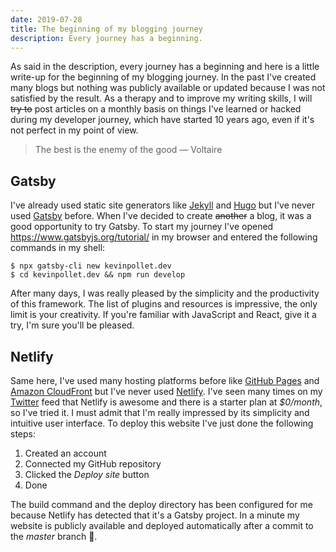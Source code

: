 ```yaml
---
date: 2019-07-28
title: The beginning of my blogging journey
description: Every journey has a beginning.
---
```


As said in the description, every journey has a beginning and here is a little write-up for the beginning of my blogging journey. In the past I've created many blogs but nothing was publicly available or updated because I was not satisfied by the result. As a therapy and to improve my writing skills, I will ~~try to~~ post articles on a monthly basis on things I've learned or hacked during my developer journey, which have started 10 years ago, even if it's not perfect in my point of view.

> The best is the enemy of the good — Voltaire

## Gatsby

I've already used static site generators like [Jekyll][1] and [Hugo][2] but I've never used [Gatsby][3] before. When I've decided to create ~~another~~ a blog, it was a good opportunity to try Gatsby. To start my journey I've opened https://www.gatsbyjs.org/tutorial/ in my browser and entered the following commands in my shell:

```shell
$ npx gatsby-cli new kevinpollet.dev
$ cd kevinpollet.dev && npm run develop
```

After many days, I was really pleased by the simplicity and the productivity of this framework. The list of plugins and resources is impressive, the only limit is your creativity. If you're familiar with JavaScript and React, give it a try, I'm sure you'll be pleased.

## Netlify

Same here, I've used many hosting platforms before like [GitHub Pages][4] and [Amazon CloudFront][5] but I've never used [Netlify][6]. I've seen many times on my [Twitter][7] feed that Netlify is awesome and there is a starter plan at _\$0/month_, so I've tried it. I must admit that I'm really impressed by its simplicity and intuitive user interface. To deploy this website I've just done the following steps:

1. Created an account
2. Connected my GitHub repository
3. Clicked the _Deploy site_ button
4. Done

The build command and the deploy directory has been configured for me because Netlify has detected that it's a Gatsby project. In a minute my website is publicly available and deployed automatically after a commit to the _master_ branch 🎉.

[1]: https://jekyllrb.com/
[2]: https://gohugo.io/
[3]: https://www.gatsbyjs.org/
[4]: https://pages.github.com/
[5]: https://aws.amazon.com/cloudfront/
[6]: https://www.netlify.com/
[7]: https://twitter.com/@kevinpollet
